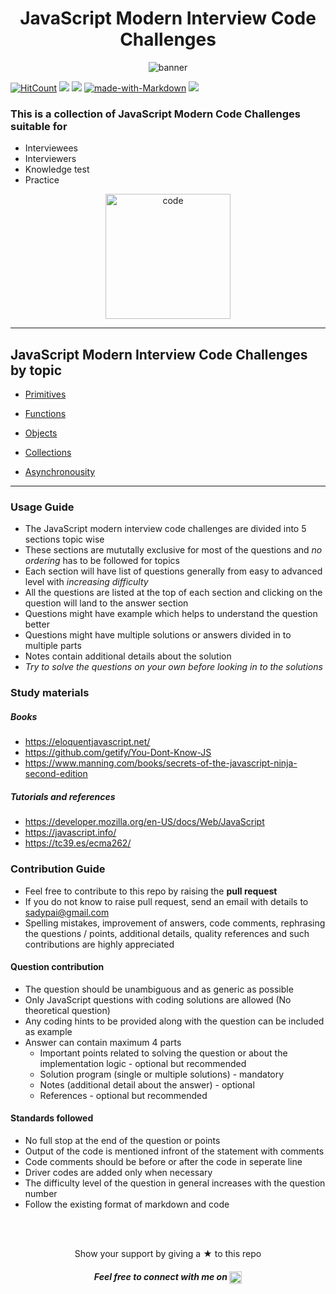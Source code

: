 <h1 align="center">
  JavaScript Modern Interview Code Challenges
</h1>
<div align="center">
    <img src="assets/banner.jpg" alt="banner" />
</div>

[![HitCount](http://hits.dwyl.com/sadanandpai/javascript-code-challenges.svg)](http://hits.dwyl.com/sadanandpai/javascript-code-challenges)
[![](https://img.shields.io/github/stars/sadanandpai/javascript-code-challenges?style=flat-square)](#stars)
[![](https://img.shields.io/github/forks/sadanandpai/javascript-code-challenges?logoColor=green&style=flat-square)](#)
[![made-with-Markdown](https://img.shields.io/badge/Made%20with-Markdown-1f425f.svg)](http://commonmark.org)
[![](https://img.shields.io/github/license/sadanandpai/javascript-code-challenges)]()

### This is a collection of JavaScript Modern Code Challenges suitable for 
- Interviewees
- Interviewers
- Knowledge test
- Practice

<div align="center">
    <img src="assets/code.png" alt="code" width="200"/>
</div>

---

## JavaScript Modern Interview Code Challenges by topic

- [Primitives](https://github.com/sadanandpai/javascript-code-challenges/blob/main/challenges/primitives.md#home)

- [Functions](https://github.com/sadanandpai/javascript-code-challenges/blob/main/challenges/functions.md#home)

- [Objects](https://github.com/sadanandpai/javascript-code-challenges/blob/main/challenges/objects.md#home)

- [Collections](https://github.com/sadanandpai/javascript-code-challenges/blob/main/challenges/collections.md#home)

- [Asynchronousity](https://github.com/sadanandpai/javascript-code-challenges/blob/main/challenges/async.md#home)

---

### Usage Guide

- The JavaScript modern interview code challenges are divided into 5 sections topic wise
- These sections are mututally exclusive for most of the questions and _no ordering_ has to be followed for topics
- Each section will have list of questions generally from easy to advanced level with _increasing difficulty_
- All the questions are listed at the top of each section and clicking on the question will land to the answer section
- Questions might have example which helps to understand the question better
- Questions might have multiple solutions or answers divided in to multiple parts
- Notes contain additional details about the solution
- _Try to solve the questions on your own before looking in to the solutions_

### Study materials

##### Books 
- https://eloquentjavascript.net/
- https://github.com/getify/You-Dont-Know-JS
- https://www.manning.com/books/secrets-of-the-javascript-ninja-second-edition

##### Tutorials and references
- https://developer.mozilla.org/en-US/docs/Web/JavaScript
- https://javascript.info/
- https://tc39.es/ecma262/

### Contribution Guide
- Feel free to contribute to this repo by raising the __pull request__
- If you do not know to raise pull request, send an email with details to sadypai@gmail.com
- Spelling mistakes, improvement of answers, code comments, rephrasing the questions / points, additional details, quality references and such contributions are highly appreciated

#### Question contribution
- The question should be unambiguous and as generic as possible
- Only JavaScript questions with coding solutions are allowed (No theoretical question)
- Any coding hints to be provided along with the question can be included as example
- Answer can contain maximum 4 parts
	- Important points related to solving the question or about the implementation logic - optional but recommended
	- Solution program (single or multiple solutions) - mandatory
	- Notes (additional detail about the answer) - optional
	- References - optional but recommended

#### Standards followed
- No full stop at the end of the question or points
- Output of the code is mentioned infront of the statement with comments
- Code comments should be before or after the code in seperate line
- Driver codes are added only when necessary
- The difficulty level of the question in general increases with the question number
- Follow the existing format of markdown and code

<br/><br/>
<div align="center">
	Show your support by giving a ★ to this repo
	<br/>
	<h5>Feel free to connect with me on <a href="https://linkedin.com/in/sadanandpai" target="blank"><img align="center" src="https://cdn.jsdelivr.net/npm/simple-icons@3.0.1/icons/linkedin.svg" alt="sadanandpai" height="20" width="20" /></a></h5>
</div>